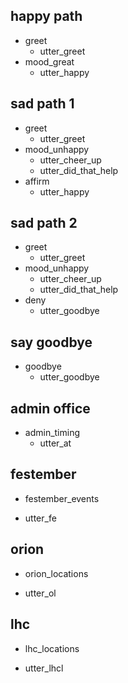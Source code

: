 ## happy path
* greet
  - utter_greet
* mood_great
  - utter_happy

## sad path 1
* greet
  - utter_greet
* mood_unhappy
  - utter_cheer_up
  - utter_did_that_help
* affirm
  - utter_happy

## sad path 2
* greet
  - utter_greet
* mood_unhappy
  - utter_cheer_up
  - utter_did_that_help
* deny
  - utter_goodbye

## say goodbye
* goodbye
  - utter_goodbye

## admin office
* admin_timing 
  - utter_at

## festember
* festember_events
- utter_fe

## orion
* orion_locations
- utter_ol

## lhc
* lhc_locations
- utter_lhcl